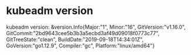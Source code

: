 # kubeadm version
kubeadm version: &version.Info{Major:"1", Minor:"16", GitVersion:"v1.16.0", GitCommit:"2bd9643cee5b3b3a5ecbd3af49d09018f0773c77", GitTreeState:"clean", BuildDate:"2019-09-18T14:34:01Z", GoVersion:"go1.12.9", Compiler:"gc", Platform:"linux/amd64"}

